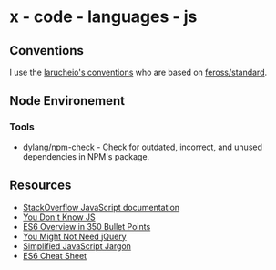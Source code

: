 # x - code - languages - js

## Conventions

I use the [larucheio's conventions](https://github.com/larucheio/conventions/tree/master/code) who are based on [feross/standard](http://standardjs.com/).

## Node Environement

### Tools

*   [dylang/npm-check](https://github.com/dylang/npm-check) - Check for outdated, incorrect, and unused dependencies in NPM's package.

## Resources

*   [StackOverflow JavaScript documentation](http://stackoverflow.com/documentation/javascript/topics)
*   [You Don't Know JS](https://github.com/getify/You-Dont-Know-JS)
*   [ES6 Overview in 350 Bullet Points](https://github.com/bevacqua/es6)
*   [You Might Not Need jQuery](http://youmightnotneedjquery.com/)
*   [Simplified JavaScript Jargon](http://jargon.js.org/)
*   [ES6 Cheat Sheet](https://github.com/DrkSephy/es6-cheatsheet)
